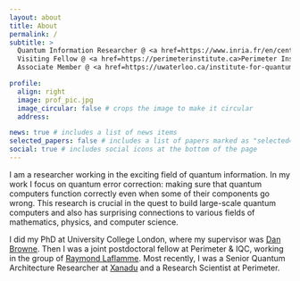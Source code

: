 ```yaml
---
layout: about
title: About
permalink: /
subtitle: >
  Quantum Information Researcher @ <a href=https://www.inria.fr/en/centre-inria-de-paris>Inria Paris</a> (COSMIQ team) //
  Visiting Fellow @ <a href=https://perimeterinstitute.ca>Perimeter Institute</a> //
  Associate Member @ <a href=https://uwaterloo.ca/institute-for-quantum-computing/>IQC</a>

profile:
  align: right
  image: prof_pic.jpg
  image_circular: false # crops the image to make it circular
  address:

news: true # includes a list of news items
selected_papers: false # includes a list of papers marked as "selected={true}"
social: true # includes social icons at the bottom of the page
---
```


I am a researcher working in the exciting field of quantum information. 
In my work I focus on quantum error correction: making sure that quantum computers function correctly even when some of their components go wrong. 
This research is crucial in the quest to build large-scale quantum computers and also has surprising connections to various fields of mathematics, physics, and computer science.

I did my PhD at University College London, where my supervisor was [Dan Browne](https://sites.google.com/site/danbrowneucl/).
Then I was a joint postdoctoral fellow at Perimeter & IQC, working in the group of [Raymond Laflamme](https://laflamme.iqc.uwaterloo.ca/).
Most recently, I was a Senior Quantum Architecture Researcher at <a href=https://www.xanadu.ai>Xanadu</a> and a Research Scientist at Perimeter.

<!-- My full CV can be downloaded [here](assets/pdf/cv.pdf). -->
